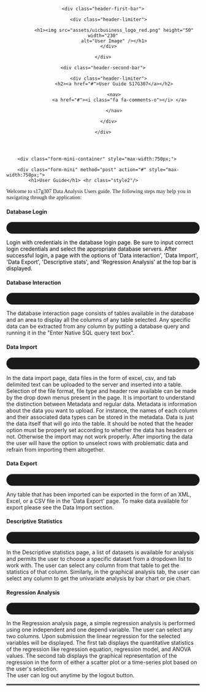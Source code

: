 <?xml version="1.0" encoding="UTF-8" ?>
<!DOCTYPE html PUBLIC "-//W3C//DTD XHTML 1.0 Transitional//EN" "http://www.w3.org/TR/xhtml1/DTD/xhtml1-transitional.dtd">
<html xmlns="http://www.w3.org/1999/xhtml"
	xmlns:h="http://java.sun.com/jsf/html"
	xmlns:ui="http://java.sun.com/jsf/facelets"
	xmlns:f="http://java.sun.com/jsf/core">

<head>
<meta charset="utf-8" />
<meta http-equiv="X-UA-Compatible" content="IE=edge" />
<meta name="viewport" content="width=device-width, initial-scale=1" />
<h:outputScript library="javax.faces" name="jsf.js" target="body" />
<h:outputStylesheet library="styles" name="style.css" target="body" />
<h:outputScript library="javascript" name="spinner.js" target="body" />
<link rel="stylesheet" href="assets/demo.css" />
<link rel="stylesheet" href="assets/form-mini.css" />
<link rel="stylesheet" href="assets/header-second-bar.css"/>
<link href='http://fonts.googleapis.com/css?family=Cookie' rel='stylesheet' type='text/css'/>
<link rel="stylesheet" href="assets/font-awesome.min.css"/>
<meta name="keywords" content="footer, address, phone, icons" />
<link rel="stylesheet" href="css/footer-distributed-with-address-and-phones.css" />

<title>Mini Form</title>

<style>


strong {
	font-weight: bold; 
}

em {
	font-style: italic; 
}

table {
	background: #f5f5f5;
	border-collapse: separate;
	box-shadow: inset 0 1px 0 #fff;
	font-size: 12px;
	line-height: 24px;
	margin: 30px auto;
	text-align: left;
	width: 800px;
}	

th {
	background: url(http://jackrugile.com/images/misc/noise-diagonal.png), linear-gradient(#777, #444);
	border-left: 1px solid #555;
	border-right: 1px solid #777;
	border-top: 1px solid #555;
	border-bottom: 1px solid #333;
	box-shadow: inset 0 1px 0 #999;
	color: #fff;
  font-weight: bold;
	padding: 10px 15px;
	position: relative;
	text-shadow: 0 1px 0 #000;	
}

th:after {
	background: linear-gradient(rgba(255,255,255,0), rgba(255,255,255,.08));
	content: '';
	display: block;
	height: 25%;
	left: 0;
	margin: 1px 0 0 0;
	position: absolute;
	top: 25%;
	width: 100%;
}

th:first-child {
	border-left: 1px solid #777;	
	box-shadow: inset 1px 1px 0 #999;
}

th:last-child {
	box-shadow: inset -1px 1px 0 #999;
}

td {
	border-right: 1px solid #fff;
	border-left: 1px solid #e8e8e8;
	border-top: 1px solid #fff;
	border-bottom: 1px solid #e8e8e8;
	padding: 10px 15px;
	position: relative;
	transition: all 300ms;
}

td:first-child {
	box-shadow: inset 1px 0 0 #fff;
}	

td:last-child {
	border-right: 1px solid #e8e8e8;
	box-shadow: inset -1px 0 0 #fff;
}	

tr {
	background: url(http://jackrugile.com/images/misc/noise-diagonal.png);	
}

tr:nth-child(odd) td {
	background: #f1f1f1 url(http://jackrugile.com/images/misc/noise-diagonal.png);	
}

tr:last-of-type td {
	box-shadow: inset 0 -1px 0 #fff; 
}

tr:last-of-type td:first-child {
	box-shadow: inset 1px -1px 0 #fff;
}	

tr:last-of-type td:last-child {
	box-shadow: inset -1px -1px 0 #fff;
}	

hr.style2 {
	border-top: 3px double #8c8b8b;
}

hr.style3 {
	border-top: 1px dashed #8c8b8b;
}

hr.style17 { 
  height: 30px; 
  border-style: solid; 
  border-color: #8c8b8b; 
  border-width: 1px 0 0 0; 
  border-radius: 20px; 
} 
hr.style17:before { 
  display: block; 
  content: ""; 
  height: 30px; 
  margin-top: -31px; 
  border-style: solid; 
  border-color: #8c8b8b; 
  border-width: 0 0 1px 0; 
  border-radius: 20px; 
}

</style>


</head>


<header class="header-two-bars">

	<div class="header-first-bar">

		<div class="header-limiter">

			<h1><img src="assets/uicbusiness_logo_red.png" height="50" width="230"
			alt="User Image" /></h1>
		</div>

	</div>

	<div class="header-second-bar">

		<div class="header-limiter">
			<h2><a href="#">User Guide S17G307</a></h2>

			<nav>
				<a href="#"><i class="fa fa-comments-o"></i> </a>
				
			</nav>

		</div>

	</div>

</header>

<ul></ul>

<div class="main-content">

		<div class="form-mini-container" style="max-width:750px;">
		
		<div class="form-mini" method="post" action="#" style="max-width:750px;">
			<h1>User Guide</h1> <hr class="style2"/>
<p style="font-family:calibri;">Welcome to s17g307 Data Analysis Users guide.
The following steps may help you in navigating through the application:</p>
<h4>Database Login</h4><hr class="style17"/>
<p style="color:black;">Login with credentials in the database login page. Be sure to input correct login credentials and select the appropriate database servers.
 After successful login, a page with the options of 'Data interaction', 'Data Import', 'Data Export', 'Descriptive stats', and 'Regression Analysis' at the top bar is displayed. <br/>
<h4>Database Interaction</h4><hr class="style17"/>
The database interaction page consists of tables available in the database and an area to display all the columns of any table selected. Any specific data can be extracted from any column by putting a database query and running it in the "Enter Native SQL query text box".<br/>

<h4>Data Import</h4><hr class="style17"/>
In the data import page, data files in the form of excel, csv, and tab delimited text can be uploaded to the server and inserted into a table. Selection of the file format, file type and header row available can be made by the drop down menus present in the page. It is important to understand the distinction between Metadata and regular data. Metadata is information about the data you want to upload. For instance, the names of each column and their associated data types can be stored in the metadata. Data is just the data itself that will go into the table. It should be noted that the header option must be properly set according to whether the data has headers or not. Otherwise the import may not work properly. After importing the data the user will have the option to unselect rows with problematic data and refrain from importing them altogether.<br/>
<h4>Data Export</h4><hr class="style17"/>
Any table that has been imported can be exported in the form of an XML, Excel, or a CSV file in the 'Data Export' page. To make data available for export please see the Data Import section. <br/>
<h4>Descriptive Statistics</h4><hr class="style17"/>
In the Descriptive statistics page, a list of datasets is available for analysis and permits the user to choose a specific dataset from a dropdown list to work with. The user can select any column from that table to get the statistics of that column. Similarly, in the graphical analysis tab, the user can select any column to get the univariate analysis by bar chart or pie chart.<br/>
<h4>Regression Analysis</h4><hr class="style17"/>
In the Regression analysis page, a simple regression analysis is performed using one independent and one depend variable. The user can select any two columns. Upon submission the linear regression for the selected variables will be displayed. The first tab displays the quantitative statistics of the regression like regression equation, regression model, and ANOVA values. The second tab displays the graphical representation of the regression in the form of either a scatter plot or a time-series plot based on the user's selection.<br/>
The user can log out anytime by the logout button.<br/> <hr class="style2"/></p>
			</div>
			</div>
</div>

</html>
